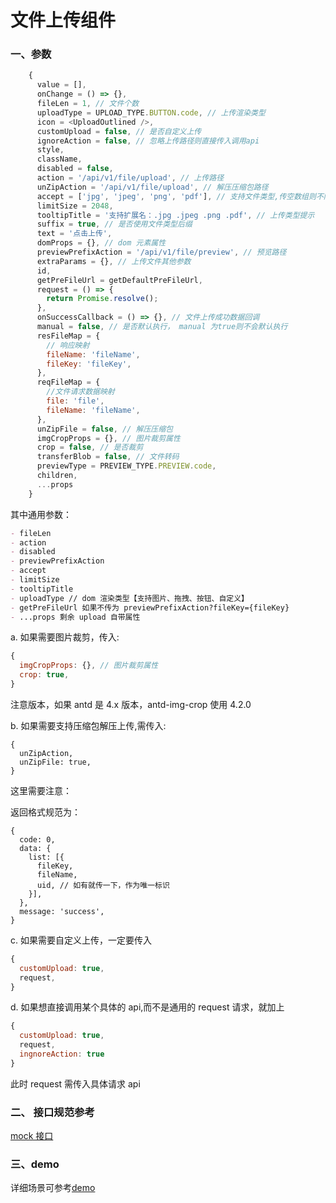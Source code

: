 # 文件上传组件

### 一、参数

```javascript
    {
      value = [],
      onChange = () => {},
      fileLen = 1, // 文件个数
      uploadType = UPLOAD_TYPE.BUTTON.code, // 上传渲染类型
      icon = <UploadOutlined />,
      customUpload = false, // 是否自定义上传
      ignoreAction = false, // 忽略上传路径则直接传入调用api
      style,
      className,
      disabled = false,
      action = '/api/v1/file/upload', // 上传路径
      unZipAction = '/api/v1/file/upload', // 解压压缩包路径
      accept = ['jpg', 'jpeg', 'png', 'pdf'], // 支持文件类型,传空数组则不限制类型
      limitSize = 2048,
      tooltipTitle = '支持扩展名：.jpg .jpeg .png .pdf', // 上传类型提示
      suffix = true, // 是否使用文件类型后缀
      text = '点击上传',
      domProps = {}, // dom 元素属性
      previewPrefixAction = '/api/v1/file/preview', // 预览路径
      extraParams = {}, // 上传文件其他参数
      id,
      getPreFileUrl = getDefaultPreFileUrl,
      request = () => {
        return Promise.resolve();
      },
      onSuccessCallback = () => {}, // 文件上传成功数据回调
      manual = false, // 是否默认执行， manual 为true则不会默认执行
      resFileMap = {
        // 响应映射
        fileName: 'fileName',
        fileKey: 'fileKey',
      },
      reqFileMap = {
        //文件请求数据映射
        file: 'file',
        fileName: 'fileName',
      },
      unZipFile = false, // 解压压缩包
      imgCropProps = {}, // 图片裁剪属性
      crop = false, // 是否裁剪
      transferBlob = false, // 文件转码
      previewType = PREVIEW_TYPE.PREVIEW.code,
      children,
      ...props
    }
```

其中通用参数：

```md
- fileLen
- action
- disabled
- previewPrefixAction
- accept
- limitSize
- tooltipTitle
- uploadType // dom 渲染类型【支持图片、拖拽、按钮、自定义】
- getPreFileUrl 如果不传为 previewPrefixAction?fileKey={fileKey}
- ...props 剩余 upload 自带属性
```

a. 如果需要图片裁剪，传入:

```javascript
{
  imgCropProps: {}, // 图片裁剪属性
  crop: true,
}
```

注意版本，如果 antd 是 4.x 版本，antd-img-crop 使用 4.2.0

b. 如果需要支持压缩包解压上传,需传入:

```
{
  unZipAction,
  unZipFile: true,
}
```

这里需要注意：

返回格式规范为：

```
{
  code: 0,
  data: {
    list: [{
      fileKey,
      fileName,
      uid, // 如有就传一下，作为唯一标识
    }],
  },
  message: 'success',
}
```

c. 如果需要自定义上传，一定要传入

```javascript
{
  customUpload: true,
  request,
}
```

d. 如果想直接调用某个具体的 api,而不是通用的 request 请求，就加上

```javascript
{
  customUpload: true,
  request,
  ingnoreAction: true
}
```

此时 request 需传入具体请求 api

### 二、 接口规范参考

[mock 接口](https://www.apifox.cn/apidoc/shared-e26d68ad-c281-467f-9fc4-8634cd731b2a)

### 三、demo

详细场景可参考[demo](https://react-pyqqmq.stackblitz.io/)
